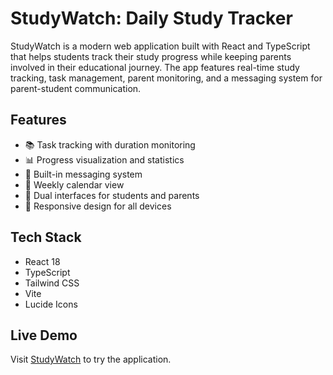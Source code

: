 # StudyWatch: Daily Study Tracker

StudyWatch is a modern web application built with React and TypeScript that helps students track their study progress while keeping parents involved in their educational journey. The app features real-time study tracking, task management, parent monitoring, and a messaging system for parent-student communication.

## Features

- 📚 Task tracking with duration monitoring
- 📊 Progress visualization and statistics
- 💬 Built-in messaging system
- 📅 Weekly calendar view
- 👥 Dual interfaces for students and parents
- 📱 Responsive design for all devices

## Tech Stack

- React 18
- TypeScript
- Tailwind CSS
- Vite
- Lucide Icons

## Live Demo

Visit [StudyWatch](https://heartfelt-sprite-266147.netlify.app) to try the application.
